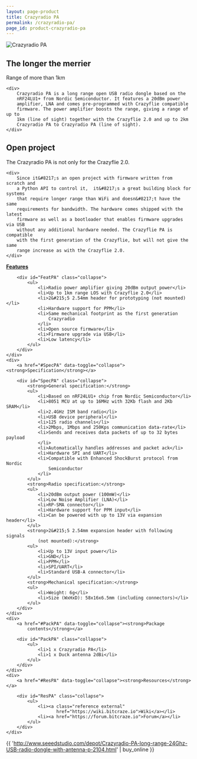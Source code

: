 ```yaml
---
layout: page-product
title: Crazyradio PA
permalink: /crazyradio-pa/
page_id: product-crazyradio-pa
---
```


<img class="pp-main-image-wide"
     src="/images/crazyradio-pa.png" alt="Crazyradio PA"/>
<div>
    <h2><i class="fa fa-wifi"></i>The longer the merrier</h2>
    <div class="pp-catch-phrase">Range of more than 1km</div>

    <div>
        Crazyradio PA is a long range open USB radio dongle based on the
        nRF24LU1+ from Nordic Semiconductor. It features a 20dBm power
        amplifier, LNA and comes pre-programmed with Crazyflie compatible
        firmware. The power amplifier boosts the range, giving a range of up to
        1km (line of sight) together with the Crazyflie 2.0 and up to 2km
        Crazyradio PA to Crazyradio PA (line of sight).
    </div>
</div>
<div>
    <h2><i class="fa fa-unlock"></i>Open project</h2>
    <div class="pp-catch-phrase">The Crazyradio PA is not only for the Crazyflie 2.0.</div>

    <div>
        Since it&#8217;s an open project with firmware written from scratch and
        a Python API to control it,  it&#8217;s a great building block for systems
        that require longer range than WiFi and doesn&#8217;t have the same
        requirements for bandwidth. The hardware comes shipped with the latest
        firmware as well as a bootloader that enables firmware upgrades via USB
        without any additional hardware needed. The Crazyflie PA is compatible
        with the first generation of the Crazyflie, but will not give the same
        range increase as with the Crazyflie 2.0.
    </div>
</div>
<div class="pp-specs">
    <div>
        <a href="#FeatPA" data-toggle="collapse"><strong>Features</strong></a>

        <div id="FeatPA" class="collapse">
            <ul>
                <li>Radio power amplifier giving 20dBm output power</li>
                <li>Up to 1km range LOS with Crazyflie 2.0</li>
                <li>2&#215;5 2.54mm header for prototyping (not mounted)</li>
                <li>Hardware support for PPM</li>
                <li>Same mechanical footprint as the first generation
                    Crazyradio
                </li>
                <li>Open source firmware</li>
                <li>Firmware upgrade via USB</li>
                <li>Low latency</li>
            </ul>
        </div>
    </div>
    <div>
        <a href="#SpecPA" data-toggle="collapse"><strong>Specification</strong></a>

        <div id="SpecPA" class="collapse">
            <strong>General specification:</strong>
            <ul>
                <li>Based on nRF24LU1+ chip from Nordic Semiconductor</li>
                <li>8051 MCU at up to 16MHz with 32Kb flash and 2Kb SRAM</li>
                <li>2.4GHz ISM band radio</li>
                <li>USB device peripheral</li>
                <li>125 radio channels</li>
                <li>2Mbps, 1Mbps and 250Kps communication data-rate</li>
                <li>Sends and receives data packets of up to 32 bytes payload
                </li>
                <li>Automatically handles addresses and packet ack</li>
                <li>Hardware SPI and UART</li>
                <li>Compatible with Enhanced ShockBurst protocol from Nordic
                    Semiconductor
                </li>
            </ul>
            <strong>Radio specification:</strong>
            <ul>
                <li>20dBm output power (100mW)</li>
                <li>Low Noise Amplifier (LNA)</li>
                <li>RP-SMA connector</li>
                <li>Hardware support for PPM input</li>
                <li>Can be powered with up to 13V via expansion header</li>
            </ul>
            <strong>2&#215;5 2.54mm expansion header with following signals
                (not mounted):</strong>
            <ul>
                <li>Up to 13V input power</li>
                <li>GND</li>
                <li>PPM</li>
                <li>SPI/UART</li>
                <li>Standard USB-A connector</li>
            </ul>
            <strong>Mechanical specification:</strong>
            <ul>
                <li>Weight: 6g</li>
                <li>Size (WxHxD): 58x16x6.5mm (including connectors)</li>
            </ul>
        </div>
    </div>
    <div>
        <a href="#PackPA" data-toggle="collapse"><strong>Package
            contents</strong></a>

        <div id="PackPA" class="collapse">
            <ul>
                <li>1 x Crazyradio PA</li>
                <li>1 x Duck antenna 2dBi</li>
            </ul>
        </div>
    </div>
    <div>
        <a href="#ResPA" data-toggle="collapse"><strong>Resources</strong></a>

        <div id="ResPA" class="collapse">
            <ul>
                <li><a class="reference external"
                       href="https://wiki.bitcraze.io">Wiki</a></li>
                <li><a href="https://forum.bitcraze.io">Forum</a></li>
            </ul>
        </div>
    </div>
</div>

{{ 'http://www.seeedstudio.com/depot/Crazyradio-PA-long-range-24Ghz-USB-radio-dongle-with-antenna-p-2104.html' | buy_online }}
